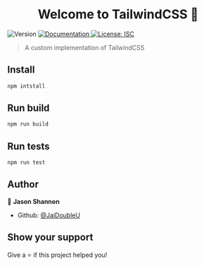 <h1 align="center">Welcome to TailwindCSS 👋</h1>
<p>
  <img alt="Version" src="https://img.shields.io/badge/version-1.0.0-blue.svg?cacheSeconds=2592000" />
  <a href="https://github.com/tailwindlabs/tailwindcss" target="_blank">
    <img alt="Documentation" src="https://img.shields.io/badge/documentation-yes-brightgreen.svg" />
  </a>
  <a href="#" target="_blank">
    <img alt="License: ISC" src="https://img.shields.io/badge/License-ISC-yellow.svg" />
  </a>
</p>

> A custom implementation of TailwindCSS

## Install

```sh
npm intstall
```

## Run build

```sh
npm run build
```

## Run tests

```sh
npm run test
```

## Author

👤 **Jason Shannon**

* Github: [@JaiDoubleU](https://github.com/JaiDoubleU)

## Show your support

Give a ⭐️  if this project helped you!